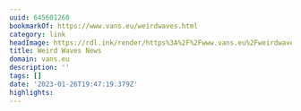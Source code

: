 ```yaml
---
uuid: 645601260
bookmarkOf: https://www.vans.eu/weirdwaves.html
category: link
headImage: https://rdl.ink/render/https%3A%2F%2Fwww.vans.eu%2Fweirdwaves.html
title: Weird Waves News
domain: vans.eu
description: ''
tags: []
date: '2023-01-26T19:47:19.379Z'
highlights:
---
```



